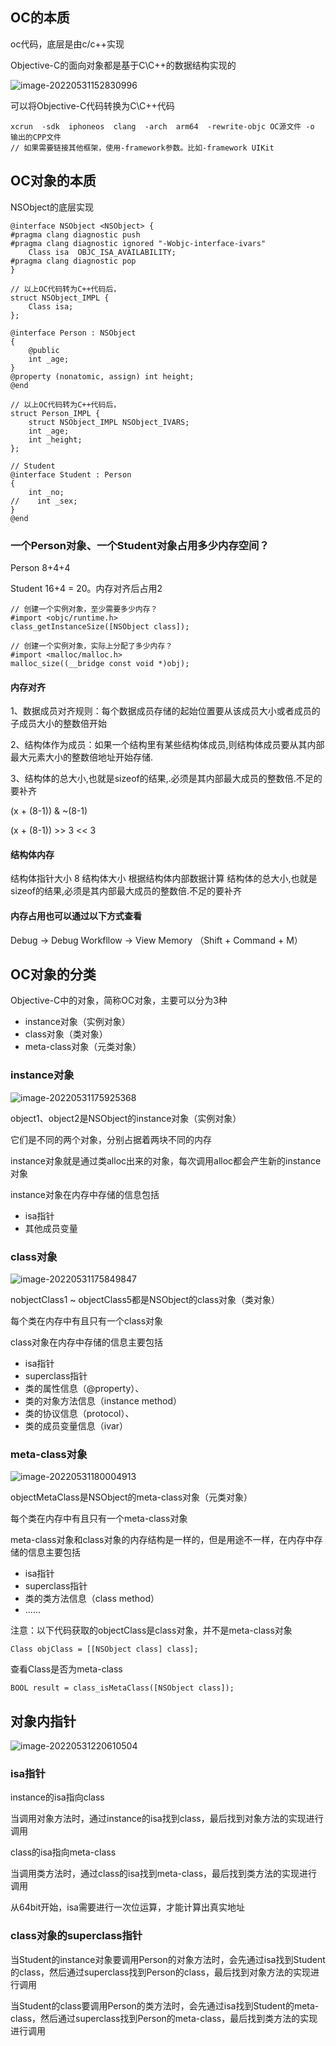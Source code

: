 ## OC的本质
oc代码，底层是由c/c++实现

Objective-C的面向对象都是基于C\C++的数据结构实现的

![image-20220531152830996](http://xingyajie.oss-cn-hangzhou.aliyuncs.com/uPic/image-20220531152830996.png)

可以将Objective-C代码转换为C\C++代码

```
xcrun  -sdk  iphoneos  clang  -arch  arm64  -rewrite-objc OC源文件 -o 输出的CPP文件
// 如果需要链接其他框架，使用-framework参数。比如-framework UIKit
```

## OC对象的本质

NSObject的底层实现

```
@interface NSObject <NSObject> {
#pragma clang diagnostic push
#pragma clang diagnostic ignored "-Wobjc-interface-ivars"
    Class isa  OBJC_ISA_AVAILABILITY;
#pragma clang diagnostic pop
}

// 以上OC代码转为C++代码后，
struct NSObject_IMPL {
	Class isa;
};
```

```
@interface Person : NSObject
{
    @public
    int _age;
}
@property (nonatomic, assign) int height;
@end

// 以上OC代码转为C++代码后，
struct Person_IMPL {
	struct NSObject_IMPL NSObject_IVARS;
	int _age;
	int _height;
};

// Student
@interface Student : Person
{
    int _no;
//    int _sex;
}
@end
```

### 一个Person对象、一个Student对象占用多少内存空间？

Person 8+4+4

Student 16+4 = 20。内存对齐后占用2

```
// 创建一个实例对象，至少需要多少内存？
#import <objc/runtime.h>
class_getInstanceSize([NSObject class]);

// 创建一个实例对象，实际上分配了多少内存？
#import <malloc/malloc.h>
malloc_size((__bridge const void *)obj);
```



#### 内存对齐

1、数据成员对⻬规则：每个数据成员存储的起始位置要从该成员大小或者成员的子成员大小的整数倍开始

2、结构体作为成员：如果一个结构里有某些结构体成员,则结构体成员要从其内部最大元素大小的整数倍地址开始存储.

3、结构体的总⼤⼩,也就是sizeof的结果,.必须是其内部最⼤成员的整数倍.不⾜的要补⻬

(x + (8-1)) & ~(8-1)

(x + (8-1)) >> 3 << 3

#### 结构体内存

结构体指针大小 8
结构体大小 根据结构体内部数据计算
结构体的总大小,也就是sizeof的结果,必须是其内部最大成员的整数倍.不足的要补⻬

#### 内存占用也可以通过以下方式查看

Debug -> Debug Workfllow -> View Memory （Shift + Command + M）

## OC对象的分类

Objective-C中的对象，简称OC对象，主要可以分为3种

- instance对象（实例对象）
- class对象（类对象）
- meta-class对象（元类对象） 

### instance对象

![image-20220531175925368](http://xingyajie.oss-cn-hangzhou.aliyuncs.com/uPic/image-20220531175925368.png)

object1、object2是NSObject的instance对象（实例对象）

它们是不同的两个对象，分别占据着两块不同的内存

instance对象就是通过类alloc出来的对象，每次调用alloc都会产生新的instance对象

instance对象在内存中存储的信息包括

- isa指针
- 其他成员变量

### class对象

![image-20220531175849847](http://xingyajie.oss-cn-hangzhou.aliyuncs.com/uPic/image-20220531175849847.png)

nobjectClass1 ~ objectClass5都是NSObject的class对象（类对象）

每个类在内存中有且只有一个class对象

class对象在内存中存储的信息主要包括

- isa指针
- superclass指针
- 类的属性信息（@property）、
- 类的对象方法信息（instance method）
- 类的协议信息（protocol）、
- 类的成员变量信息（ivar）

### meta-class对象

![image-20220531180004913](http://xingyajie.oss-cn-hangzhou.aliyuncs.com/uPic/image-20220531180004913.png)

objectMetaClass是NSObject的meta-class对象（元类对象）

每个类在内存中有且只有一个meta-class对象

meta-class对象和class对象的内存结构是一样的，但是用途不一样，在内存中存储的信息主要包括

- isa指针
- superclass指针
- 类的类方法信息（class method）
- ......

注意：以下代码获取的objectClass是class对象，并不是meta-class对象

```
Class objClass = [[NSObject class] class];
```

查看Class是否为meta-class

```
BOOL result = class_isMetaClass([NSObject class]);
```

## 对象内指针

![image-20220531220610504](http://xingyajie.oss-cn-hangzhou.aliyuncs.com/uPic/image-20220531220610504.png)

### isa指针

instance的isa指向class

当调用对象方法时，通过instance的isa找到class，最后找到对象方法的实现进行调用

class的isa指向meta-class

当调用类方法时，通过class的isa找到meta-class，最后找到类方法的实现进行调用

从64bit开始，isa需要进行一次位运算，才能计算出真实地址

### class对象的superclass指针

当Student的instance对象要调用Person的对象方法时，会先通过isa找到Student的class，然后通过superclass找到Person的class，最后找到对象方法的实现进行调用

当Student的class要调用Person的类方法时，会先通过isa找到Student的meta-class，然后通过superclass找到Person的meta-class，最后找到类方法的实现进行调用
